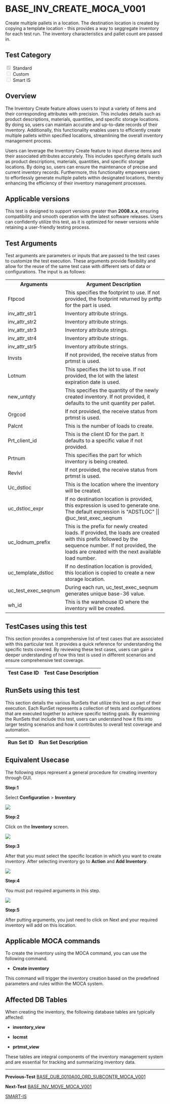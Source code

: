 # **BASE_INV_CREATE_MOCA_V001**


<!-- SMART_DOC_GEN_TEST_DESCR - Start -->
Create multiple pallets in a location.  The destination location is created by copying a template location - this provides a way to seggregate inventory for each test run.  The inventory characteristics and pallet count are passed in.
<!-- SMART_DOC_GEN_TEST_DESCR - End -->

## **Test Category**

<input type="checkbox" checked disabled> Standard
<br>
<input type="checkbox" disabled> Custom
<br>
<input type="checkbox" disabled> Smart IS


## **Overview**

The Inventory Create feature allows users to input a variety of items
and their corresponding attributes with precision. This includes details
such as product descriptions, materials, quantities, and specific
storage locations. By doing so, users can maintain accurate and
up-to-date records of their inventory. Additionally, this functionality
enables users to efficiently create multiple pallets within specified
locations, streamlining the overall inventory management process.

Users can leverage the Inventory Create feature to input diverse items
and their associated attributes accurately. This includes specifying
details such as product descriptions, materials, quantities, and
specific storage locations. By doing so, users can ensure the
maintenance of precise and current inventory records. Furthermore, this
functionality empowers users to effortlessly generate multiple pallets
within designated locations, thereby enhancing the efficiency of their
inventory management processes.

## **Applicable versions**

This test is designed to support versions greater than **2008.x.x**,
ensuring compatibility and smooth operation with the latest software
releases. Users can confidently utilize this test, as it is optimized
for newer versions while retaining a user-friendly testing process.

## **Test Arguments**

Test arguments are parameters or inputs that are passed to the test
cases to customize the test execution. These arguments provide
flexibility and allow for the reuse of the same test case with different
sets of data or configurations. The input is as follows:


<!-- SMART_DOC_GEN_TEST_ARG - Start -->
<table>
<tr><th>Arguments</th><th>Argument Description</th></tr>
<tr><td>Ftpcod</td><td>This specifies the footprint to use. If not provided, the footprint returned by prtftp for the part is used.</td></tr>
<tr><td>inv_attr_str1</td><td>Inventory attribute strings.</td></tr>
<tr><td>inv_attr_str2</td><td>Inventory attribute strings.</td></tr>
<tr><td>inv_attr_str3</td><td>Inventory attribute strings.</td></tr>
<tr><td>inv_attr_str4</td><td>Inventory attribute strings.</td></tr>
<tr><td>inv_attr_str5</td><td>Inventory attribute strings.</td></tr>
<tr><td>Invsts</td><td>If not provided, the receive status from prtmst is used.</td></tr>
<tr><td>Lotnum</td><td>This specifies the lot to use. If not provided, the lot with the latest expiration date is used.</td></tr>
<tr><td>new_untqty</td><td>This specifies the quantity of the newly created inventory. If not provided, it defaults to the unit quantity per pallet.</td></tr>
<tr><td>Orgcod</td><td>If not provided, the receive status from prtmst is used.</td></tr>
<tr><td>Palcnt</td><td>This is the number of loads to create.</td></tr>
<tr><td>Prt_client_id</td><td>This is the client ID for the part. It defaults to a specific value if not provided.</td></tr>
<tr><td>Prtnum</td><td>This specifies the part for which inventory is being created.</td></tr>
<tr><td>Revlvl</td><td>If not provided, the receive status from prtmst is used.</td></tr>
<tr><td>Uc_dstloc</td><td>This is the location where the inventory will be created.</td></tr>
<tr><td>uc_dstloc_expr</td><td>If no destination location is provided, this expression is used to generate one. The default expression is "ADSTLOC" || @uc_test_exec_seqnum</td></tr>
<tr><td>uc_lodnum_prefix</td><td>This is the prefix for newly created loads. If provided, the loads are created with this prefix followed by the sequence number. If not provided, the loads are created with the next available load number.</td></tr>
<tr><td>uc_template_dstloc</td><td>If no destination location is provided, this location is copied to create a new storage location.</td></tr>
<tr><td>uc_test_exec_seqnum</td><td>During each run, uc_test_exec_seqnum generates unique base-36 value.</td></tr>
<tr><td>wh_id</td><td>This is the warehouse ID where the inventory will be created.</td></tr>
</table>
<!-- SMART_DOC_GEN_TEST_ARG - End -->

## **TestCases using this test**

This section provides a comprehensive list of test cases that are associated with this particular test. It provides a quick reference for understanding the specific tests covered. By reviewing these test cases, users can gain a deeper understanding of how this test is used in different scenarios and ensure comprehensive test coverage.


<!-- SMART_DOC_GEN_TEST_CASE_USING_THIS - Start -->
| Test Case ID | Test Case Description |
| ------------ | --------------------- |

<!-- SMART_DOC_GEN_TEST_CASE_USING_THIS - End -->

## **RunSets using this test**

This section details the various RunSets that utilize this test as part of their execution. Each RunSet represents a collection of tests and configurations that are executed together to achieve specific testing goals. By examining the RunSets that include this test, users can understand how it fits into larger testing scenarios and how it contributes to overall test coverage and automation.


<!-- SMART_DOC_GEN_RUN_SET_USING_THIS - Start -->
| Run Set ID | Run Set Description |
| ---------- | ------------------- |

<!-- SMART_DOC_GEN_RUN_SET_USING_THIS - End -->

## **Equivalent Usecase**

The following steps represent a general procedure for creating inventory
through GUI.

**Step:1**

Select **Configuration** > **Inventory**

![](BASE_INV_CREATE_MOCA_V001/image1.png)

**Step:2**

Click on the **Inventory** screen.

![](BASE_INV_CREATE_MOCA_V001/image2.png)

**Step:3**

After that you must select the specific location in which you want to
create inventory. After selecting inventory go to **Action** and **Add
Inventory**.

![](BASE_INV_CREATE_MOCA_V001/image3.png)

**Step:4**

You must put required arguments in this step.

![](BASE_INV_CREATE_MOCA_V001/image4.png)

**Step:5**

After putting arguments, you just need to click on Next and your
required inventory will add on this location.

## **Applicable MOCA commands**

To create the inventory using the MOCA command, you can use the
following command.

-   **Create inventory**

This command will trigger the inventory creation based on the predefined
parameters and rules within the MOCA system.

## **Affected DB Tables**

When creating the inventory, the following database tables are
typically affected:

-   **inventory_view**

-   **locmst**

-   **prtmst_view**

These tables are integral components of the inventory management system
and are essential for tracking and summarizing inventory data.

---

 **Previous-Test**
 [BASE_OUB_0010A00_ORD_SUBCONTR_MOCA_V001](./tests_docs/BASE_OUB_0010A00_ORD_SUBCONTR_MOCA_V001.md)
 
**Next-Test**
  [BASE_INV_MOVE_MOCA_V001](./tests_docs/BASE_INV_MOVE_MOCA_V001.md)

[SMART-IS](https://www.smart-is.pk) 